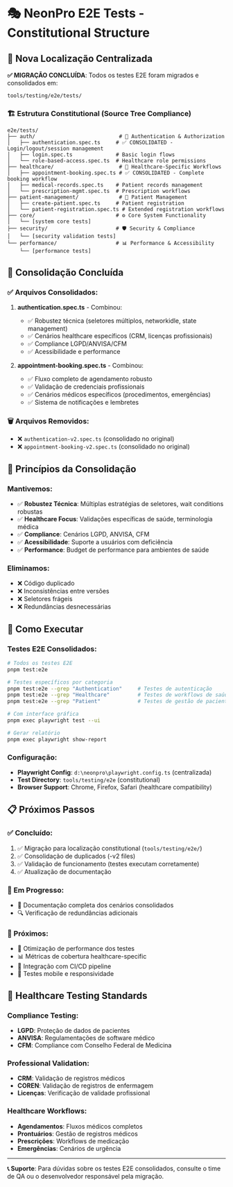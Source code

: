 # 🎭 NeonPro E2E Tests - Constitutional Structure

## 📍 Nova Localização Centralizada

**✅ MIGRAÇÃO CONCLUÍDA**: Todos os testes E2E foram migrados e consolidados em:

```
tools/testing/e2e/tests/
```

### 🏗️ Estrutura Constitutional (Source Tree Compliance)

```
e2e/tests/
├── auth/                           # 🔐 Authentication & Authorization
│   ├── authentication.spec.ts     # ✅ CONSOLIDATED - Login/logout/session management
│   ├── login.spec.ts              # Basic login flows
│   └── role-based-access.spec.ts  # Healthcare role permissions
├── healthcare/                     # 🏥 Healthcare-Specific Workflows
│   ├── appointment-booking.spec.ts # ✅ CONSOLIDATED - Complete booking workflow
│   ├── medical-records.spec.ts    # Patient records management
│   └── prescription-mgmt.spec.ts  # Prescription workflows
├── patient-management/             # 👥 Patient Management
│   ├── create-patient.spec.ts     # Patient registration
│   └── patient-registration.spec.ts # Extended registration workflows
├── core/                          # ⚙️ Core System Functionality
│   └── [system core tests]
├── security/                      # 🛡️ Security & Compliance
│   └── [security validation tests]
└── performance/                   # 📊 Performance & Accessibility
    └── [performance tests]
```

## 🔄 Consolidação Concluída

### ✅ Arquivos Consolidados:

1. **authentication.spec.ts** - Combinou:
   - ✅ Robustez técnica (seletores múltiplos, networkidle, state management)
   - ✅ Cenários healthcare específicos (CRM, licenças profissionais)
   - ✅ Compliance LGPD/ANVISA/CFM
   - ✅ Acessibilidade e performance

2. **appointment-booking.spec.ts** - Combinou:
   - ✅ Fluxo completo de agendamento robusto
   - ✅ Validação de credenciais profissionais
   - ✅ Cenários médicos específicos (procedimentos, emergências)
   - ✅ Sistema de notificações e lembretes

### 🗑️ Arquivos Removidos:

- ❌ `authentication-v2.spec.ts` (consolidado no original)
- ❌ `appointment-booking-v2.spec.ts` (consolidado no original)

## 🎯 Princípios da Consolidação

### Mantivemos:

- ✅ **Robustez Técnica**: Múltiplas estratégias de seletores, wait conditions robustas
- ✅ **Healthcare Focus**: Validações específicas de saúde, terminologia médica
- ✅ **Compliance**: Cenários LGPD, ANVISA, CFM
- ✅ **Acessibilidade**: Suporte a usuários com deficiência
- ✅ **Performance**: Budget de performance para ambientes de saúde

### Eliminamos:

- ❌ Código duplicado
- ❌ Inconsistências entre versões
- ❌ Seletores frágeis
- ❌ Redundâncias desnecessárias

## 🚀 Como Executar

### Testes E2E Consolidados:

```bash
# Todos os testes E2E
pnpm test:e2e

# Testes específicos por categoria
pnpm test:e2e --grep "Authentication"     # Testes de autenticação
pnpm test:e2e --grep "Healthcare"         # Testes de workflows de saúde
pnpm test:e2e --grep "Patient"            # Testes de gestão de pacientes

# Com interface gráfica
pnpm exec playwright test --ui

# Gerar relatório
pnpm exec playwright show-report
```

### Configuração:

- **Playwright Config**: `d:\neonpro\playwright.config.ts` (centralizada)
- **Test Directory**: `tools/testing/e2e` (constitutional)
- **Browser Support**: Chrome, Firefox, Safari (healthcare compatibility)

## 📋 Próximos Passos

### ✅ Concluído:

1. ✅ Migração para localização constitutional (`tools/testing/e2e/`)
2. ✅ Consolidação de duplicados (-v2 files)
3. ✅ Validação de funcionamento (testes executam corretamente)
4. ✅ Atualização de documentação

### 🔄 Em Progresso:

- 📝 Documentação completa dos cenários consolidados
- 🔍 Verificação de redundâncias adicionais

### 📅 Próximos:

- 🧪 Otimização de performance dos testes
- 📊 Métricas de cobertura healthcare-specific
- 🤖 Integração com CI/CD pipeline
- 📱 Testes mobile e responsividade

## 🏥 Healthcare Testing Standards

### Compliance Testing:

- **LGPD**: Proteção de dados de pacientes
- **ANVISA**: Regulamentações de software médico
- **CFM**: Compliance com Conselho Federal de Medicina

### Professional Validation:

- **CRM**: Validação de registros médicos
- **COREN**: Validação de registros de enfermagem
- **Licenças**: Verificação de validade profissional

### Healthcare Workflows:

- **Agendamentos**: Fluxos médicos completos
- **Prontuários**: Gestão de registros médicos
- **Prescrições**: Workflows de medicação
- **Emergências**: Cenários de urgência

---

**📞 Suporte**: Para dúvidas sobre os testes E2E consolidados, consulte o time de QA ou o
desenvolvedor responsável pela migração.
